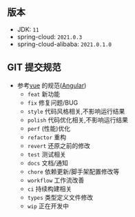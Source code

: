 ## 版本

- JDK: `11`
- spring-cloud: `2021.0.3`
- spring-cloud-alibaba: `2021.0.1.0`

## GIT 提交规范

- 参考[vue](https://github.com/vuejs/vue/blob/dev/.github/COMMIT_CONVENTION.md) 的规范([Angular](https://github.com/conventional-changelog/conventional-changelog/tree/master/packages/conventional-changelog-angular))
  - `feat` 新功能
  - `fix` 修复问题/BUG
  - `style` 代码风格相关,不影响运行结果
  - `polish` 代码优化相关,不影响运行结果
  - `perf` (性能)优化
  - `refactor` 重构
  - `revert` 还原之前的修改
  - `test` 测试相关
  - `docs` 文档/通知
  - `chore` 依赖更新/脚手架配置修改等
  - `workflow` 工作流改善
  - `ci` 持续构建相关
  - `types` 类型定义文件修改
  - `wip` 正在开发中
